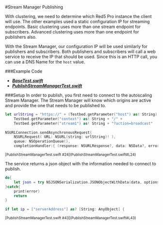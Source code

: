 #Stream Manager Publishing

With clustering, we need to determine which Red5 Pro instance the client will use. The other examples used a static configuration IP for streaming endpoints. Basic clustering uses more than one stream endpoint for subscribers. Advanced clustering uses more than one endpoint for publishers also.

With the Stream Manager, our configuration IP will be used similarly for publishers and subscribers. Both publishers and subscribers will call a web service to receive the IP that should be used. Since this is an HTTP call, you can use a DNS Name for the `host` value. 

###Example Code
- ***[BaseTest.swift](../BaseTest.swift)***
- ***[PublishStreamManagerTest.swift](PublishStreamManagerTest.swift)***

###Setup
In order to publish, you first need to connect to the autoscaling Stream Manager. The Stream Manager will know which origins are active and provide the one that needs to be published to.

```Swift
let urlString = "https://" + (Testbed.getParameter("host") as! String) + "/streammanager/api/3.1/event/" +
	Testbed.getParameter("context") as! String + "/" +
	Testbed.getParameter("stream1") as! String + "?action=broadcast"
            
NSURLConnection.sendAsynchronousRequest(
	NSURLRequest( URL: NSURL(string: urlString)! ),
	queue: NSOperationQueue(),
	completionHandler:{ (response: NSURLResponse?, data: NSData?, error: NSError?) -> Void in
```
<sup>
[PublishStreamManagerTest.swift #24](PublishStreamManagerTest.swift#L24)
</sup>

The service returns a json object with the information needed to connect to publish.

```Swift
do{
	let json = try NSJSONSerialization.JSONObjectWithData(data, options: NSJSONReadingOptions())
}catch{
	print(error)
	return
}
 
if let ip = ["serverAddress"] as? [String: AnyObject] {
```
<sup>
[PublishStreamManagerTest.swift #43](PublishStreamManagerTest.swift#L43)
</sup>
